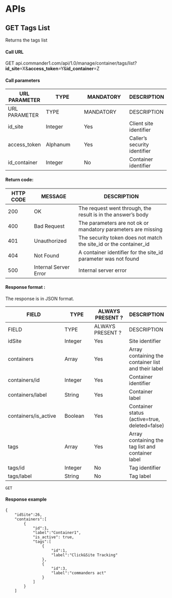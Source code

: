# APIs

## GET Tags List

Returns the tags list

#### Call URL <a href="#resource-url" id="resource-url"></a>

GET api.commander1.com/api/1.0/manage/container/tags/list?**id\_site**=X&**access\_token**=Y&**id\_container**=Z

#### Call parameters <a href="#resource-information" id="resource-information"></a>

<table data-header-hidden><thead><tr><th>URL PARAMETER</th><th width="151">TYPE</th><th width="163">MANDATORY</th><th>DESCRIPTION</th></tr></thead><tbody><tr><td>URL PARAMETER</td><td>TYPE</td><td>MANDATORY</td><td>DESCRIPTION</td></tr><tr><td>id_site</td><td>Integer</td><td>Yes</td><td>Client site identifier</td></tr><tr><td>access_token</td><td>Alphanum</td><td> Yes</td><td>Caller’s security identifier</td></tr><tr><td>id_container</td><td>Integer</td><td> No</td><td>Container identifier</td></tr></tbody></table>

#### Return code: <a href="#example-request" id="example-request"></a>

| HTTP CODE | MESSAGE               | DESCRIPTION                                                         |
| --------- | --------------------- | ------------------------------------------------------------------- |
| 200       | OK                    | The request went through, the result is in the answer’s body        |
| 400       | Bad Request           | The parameters are not ok or mandatory parameters are missing       |
| 401       | Unauthorized          | The security token does not match the site\_id or the container\_id |
| 404       | Not Found             | A container identifier for the site\_id parameter was not found     |
| 500       | Internal Server Error | Internal server error                                               |

#### Response format : <a href="#example-request" id="example-request"></a>

The response is in JSON format.

<table data-header-hidden><thead><tr><th width="213">FIELD</th><th width="150">TYPE</th><th width="187">ALWAYS PRESENT ?</th><th>DESCRIPTION</th></tr></thead><tbody><tr><td>FIELD</td><td>TYPE</td><td>ALWAYS PRESENT ?</td><td>DESCRIPTION</td></tr><tr><td>idSite</td><td>Integer</td><td>Yes</td><td>Site identifier</td></tr><tr><td>containers</td><td>Array</td><td>Yes</td><td>Array containing the container list and their label</td></tr><tr><td>containers/id</td><td>Integer</td><td>Yes</td><td>Container identifier</td></tr><tr><td>containers/label</td><td>String</td><td>Yes</td><td>Container label</td></tr><tr><td>containers/is_active</td><td>Boolean</td><td>Yes</td><td>Container status (active=true, deleted=false)</td></tr><tr><td>tags</td><td>Array</td><td>Yes</td><td>Array containing the tag list and container label</td></tr><tr><td>tags/id</td><td>Integer</td><td>No</td><td>Tag identifier</td></tr><tr><td>tags/label</td><td>String</td><td>No</td><td>Tag label</td></tr></tbody></table>

`GET`

#### Response example <a href="#example-result" id="example-result"></a>

```
{  
    "idSite":26,
    "containers":[  
        {  
            "id":1,
            "label":"Container1",
            "is_active": true,
            "tags":[  
                {  
                    "id":1,
                    "label":"Click&Site Tracking"
                },
                {  
                    "id":3,
                    "label":"commanders act"
                }
            ]
        }
    ]
```

